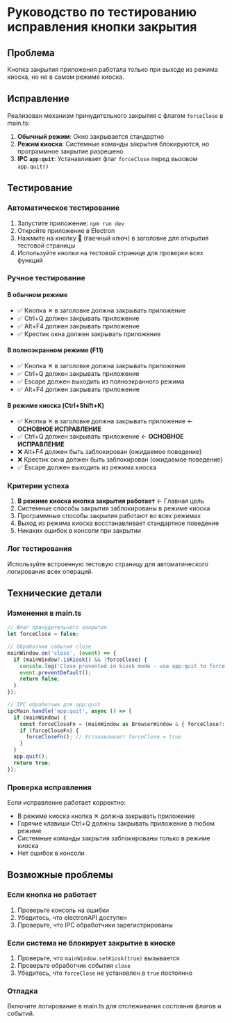 # Руководство по тестированию исправления кнопки закрытия

## Проблема
Кнопка закрытия приложения работала только при выходе из режима киоска, но не в самом режиме киоска.

## Исправление
Реализован механизм принудительного закрытия с флагом `forceClose` в main.ts:

1. **Обычный режим**: Окно закрывается стандартно
2. **Режим киоска**: Системные команды закрытия блокируются, но программное закрытие разрешено
3. **IPC `app:quit`**: Устанавливает флаг `forceClose` перед вызовом `app.quit()`

## Тестирование

### Автоматическое тестирование
1. Запустите приложение: `npm run dev`
2. Откройте приложение в Electron
3. Нажмите на кнопку 🔧 (гаечный ключ) в заголовке для открытия тестовой страницы
4. Используйте кнопки на тестовой странице для проверки всех функций

### Ручное тестирование

#### В обычном режиме
- ✅ Кнопка ✕ в заголовке должна закрывать приложение
- ✅ Ctrl+Q должен закрывать приложение
- ✅ Alt+F4 должен закрывать приложение
- ✅ Крестик окна должен закрывать приложение

#### В полноэкранном режиме (F11)
- ✅ Кнопка ✕ в заголовке должна закрывать приложение
- ✅ Ctrl+Q должен закрывать приложение
- ✅ Escape должен выходить из полноэкранного режима
- ✅ Alt+F4 должен закрывать приложение

#### В режиме киоска (Ctrl+Shift+K)
- ✅ Кнопка ✕ в заголовке должна закрывать приложение ← **ОСНОВНОЕ ИСПРАВЛЕНИЕ**
- ✅ Ctrl+Q должен закрывать приложение ← **ОСНОВНОЕ ИСПРАВЛЕНИЕ**
- ❌ Alt+F4 должен быть заблокирован (ожидаемое поведение)
- ❌ Крестик окна должен быть заблокирован (ожидаемое поведение)
- ✅ Escape должен выходить из режима киоска

### Критерии успеха
1. **В режиме киоска кнопка закрытия работает** ← Главная цель
2. Системные способы закрытия заблокированы в режиме киоска
3. Программные способы закрытия работают во всех режимах
4. Выход из режима киоска восстанавливает стандартное поведение
5. Никаких ошибок в консоли при закрытии

### Лог тестирования
Используйте встроенную тестовую страницу для автоматического логирования всех операций.

## Технические детали

### Изменения в main.ts
```typescript
// Флаг принудительного закрытия
let forceClose = false;

// Обработчик события close
mainWindow.on('close', (event) => {
  if (mainWindow?.isKiosk() && !forceClose) {
    console.log('Close prevented in kiosk mode - use app:quit to force close');
    event.preventDefault();
    return false;
  }
});

// IPC обработчик для app:quit
ipcMain.handle('app:quit', async () => {
  if (mainWindow) {
    const forceCloseFn = (mainWindow as BrowserWindow & { forceClose?: () => void }).forceClose;
    if (forceCloseFn) {
      forceCloseFn(); // Устанавливает forceClose = true
    }
  }
  app.quit();
  return true;
});
```

### Проверка исправления
Если исправление работает корректно:
- В режиме киоска кнопка ✕ должна закрывать приложение
- Горячие клавиши Ctrl+Q должны закрывать приложение в любом режиме
- Системные команды закрытия заблокированы только в режиме киоска
- Нет ошибок в консоли

## Возможные проблемы

### Если кнопка не работает
1. Проверьте консоль на ошибки
2. Убедитесь, что electronAPI доступен
3. Проверьте, что IPC обработчики зарегистрированы

### Если система не блокирует закрытие в киоске
1. Проверьте, что `mainWindow.setKiosk(true)` вызывается
2. Проверьте обработчик события `close`
3. Убедитесь, что `forceClose` не установлен в `true` постоянно

### Отладка
Включите логирование в main.ts для отслеживания состояния флагов и событий.
